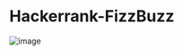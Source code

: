 # Hackerrank-FizzBuzz

![image](https://user-images.githubusercontent.com/51781534/103164230-97c86c00-47d6-11eb-81ce-4ad6a8c21676.png)
